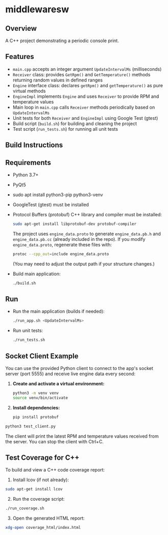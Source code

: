 # middlewaresw

## Overview
A C++ project demonstrating a periodic console print.

## Features
- `main.cpp` accepts an integer argument `UpdateIntervalMs` (milliseconds)
- `Receiver` class: provides `GetRpm()` and `GetTemperature()` methods returning random values in defined ranges
- `Engine` interface class: declares `getRpm()` and `getTemperature()` as pure virtual methods
- `EngineImpl` implements `Engine` and uses `Receiver` to provide RPM and temperature values
- Main loop in `main.cpp` calls `Receiver` methods periodically based on `UpdateIntervalMs`
- Unit tests for both `Receiver` and `EngineImpl` using Google Test (gtest)
- Build script (`build.sh`) for building and cleaning the project
- Test script (`run_tests.sh`) for running all unit tests

## Build Instructions

## Requirements
- Python 3.7+
- PyQt5
- sudo apt install python3-pip python3-venv 
- GoogleTest (gtest) must be installed  
- Protocol Buffers (protobuf) C++ library and compiler must be installed:
  ```bash
  sudo apt-get install libprotobuf-dev protobuf-compiler
  ```
  
  The project uses `engine_data.proto` to generate `engine_data.pb.h` and `engine_data.pb.cc` (already included in the repo). If you modify `engine_data.proto`, regenerate these files with:
  ```bash
  protoc --cpp_out=include engine_data.proto
  ```
  (You may need to adjust the output path if your structure changes.)

- Build main application:
  ```bash
  ./build.sh
  ```

## Run

- Run the main application (builds if needed):
  ```bash
  ./run_app.sh <UpdateIntervalMs>
  ```

- Run unit tests:
  ```bash
  ./run_tests.sh
  ```

## Socket Client Example

You can use the provided Python client to connect to the app's socket server (port 5555) and receive live engine data every second:

1. **Create and activate a virtual environment:**
   ```bash
   python3 -m venv venv
   source venv/bin/activate
   ```

2. **Install dependencies:**
   ```bash
   pip install protobuf
   ```

```bash
python3 test_client.py
```
The client will print the latest RPM and temperature values received from the server. You can stop the client with Ctrl+C.

## Test Coverage for C++

To build and view a C++ code coverage report:

1. Install lcov (if not already):
  ```bash
  sudo apt-get install lcov
  ```
2. Run the coverage script:
  ```bash
  ./run_coverage.sh
  ```
3. Open the generated HTML report:
  ```bash
  xdg-open coverage_html/index.html
  ```